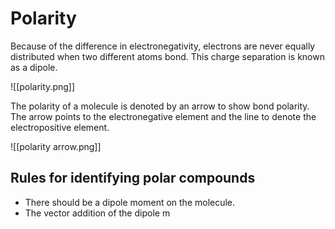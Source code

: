 # Polarity

Because of the difference in electronegativity, electrons are never equally distributed when two different atoms bond. This charge separation is known as a dipole.

![[polarity.png]]

The polarity of a molecule is denoted by an arrow to show bond polarity. The arrow points to the electronegative element and the line to denote the electropositive element.

![[polarity arrow.png]]

## Rules for identifying polar compounds
- There should be a dipole moment on the molecule.
- The vector addition of the dipole m